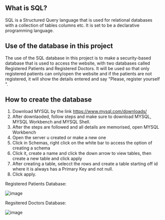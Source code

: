 ## What is SQL?
SQL is a Structured Query language that is used for relational databases with a collection of tables columns etc. It is set to be a declarative programming language.

## Use of the database in this project
The use of the SQL database in this project is to make a security-based database that is used to access the website, with two databases called Registered Patients and Registered Doctors. It will be used so that only registered patients can only/open the website and if the patients are not registered, it will show the details entered and say "Please, register yourself ".

## How to create the database 
1) Download MYSQL by the link https://www.mysql.com/downloads/
2) After downlaoded, follow steps and make sure to download MYSQL, MYSQL Workbench and MYSQL Shell.
3) After the steps are followed and all details are memorised, open MYSQL Workbench
4) Open the server u created or make a new one
5) Click in Schemas, right click on the white bar to access the option of creating a schema
6) Click it, create a name and click the down arrow to view tables, then create a  new table and click apply
7) After creating a table, selecct the rows and create a table starting off id where it is always has a Primary Key and not null.
8) Click apply.

Registered Patients Database:


![image](https://github.com/MMemon2003/HealthProject2024/assets/146339735/f7bbe1b9-32cd-4d0f-b831-41df2928384b)


Regsitered Doctors Database:

![image](https://github.com/MMemon2003/HealthProject2024/assets/146339735/682d0c72-ecab-492b-aad5-a5646614adbd)

